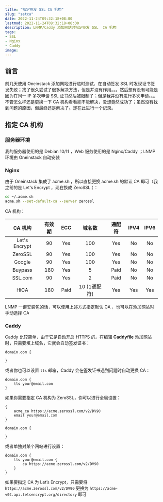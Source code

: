 ```yaml
---
title: "指定签发 SSL CA 机构"
slug: "setca"
date: 2022-11-24T09:32:18+08:00
lastmod: 2022-11-24T09:32:18+08:00
description: LNMP/Caddy 添加网站时指定签发 SSL  CA 机构
tags:
- SSL
- Nginx
- Caddy
image: 
---
```


## 前言

前几天使用 Oneinstack 添加网站进行临时测试，在自动签发 SSL 时发现证书签发失败；找了很久尝试了很多解决方法，但是并没有作用。。。然后想有没有可能是因为在同一 IP 多次申请 SSL 证书然后被限制了；但是我并没有进行多次申请。。。不管怎么样还是更换一下 CA 机构看看能不能解决，没想竟然成功了；虽然没有找到问题的原因，但最终还是解决了。遂在此进行一个记录。

<!--more-->

## 指定 CA 机构

### 服务器环境

我的服务器使用的是 Debian 10/11 ，Web 服务使用的是 Nginx/Caddy ；LNMP 环境由 Oneinstack 自动安装

### Nginx

由于 Oneinstack 集成了 acme.sh ，所以直接更换 acme.sh 的默认 CA 即可（我之前的是 Let's Encrypt ，现在换成 ZeroSSL ）：

```bash
cd ~/.acme.sh
acme.sh --set-default-ca --server zerossl
```

CA 机构：

|    CA 机构    |有效期| ECC |   域名数  |通配符|IPV4|IPV6|
|     :--:      | :--:|:--: |    :--:   | :--:|:--:|:--:|
| Let's Encrypt |  90 | Yes |    100    | Yes | No | No |
|    ZeroSSL    |  90 | Yes |    100    | Yes | No | No |
|     Google    |  90 | Yes |    100    | Yes | No | No |
|    Buypass    | 180 | Yes |     5     | Paid| No | No |
|    SSL.com    |  90 | Yes |      2    | Paid| No | No |
|      HiCA     | 180 | Paid|10 (1通配符)|  Yes| Yes| Yes|

LNMP 一键安装包的话，可以使用上述方式指定默认 CA ，也可以在添加网站时手动选择 CA

### Caddy

Caddy 比较简单，由于它是自动开启 HTTPS 的。在编辑 **Caddyfile** 添加网站时，只需要填上域名，它就会自动签发证书：

```caddyfile
domain.com {

}
```

或者你也可以设置 `tls` 邮箱，Caddy 会在签发证书遇到问题时自动更换 CA：

```caddyfile
domain.com {
    tls your@email.com
}
```

如果你需要指定 CA 机构为 ZeroSSL，你可以进行全局设置：

```caddyfile
{
    acme_ca https://acme.zerossl.com/v2/DV90
    email your@email.com
}

domain.com {

}
```

或者单独对某个网站进行设置：

```caddyfile
domain.com {
    tls your@email.com {
        ca https://acme.zerossl.com/v2/DV90
    }
}
```

如果要指定 CA 为 Let’s Encrypt，只需要将 `https://acme.zerossl.com/v2/DV90` 更换为 `https://acme-v02.api.letsencrypt.org/directory` 即可